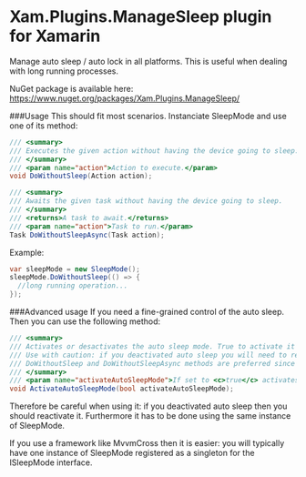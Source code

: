 Xam.Plugins.ManageSleep plugin for Xamarin
==========================================

Manage auto sleep / auto lock in all platforms. This is useful when dealing with long running processes.

NuGet package is available here: https://www.nuget.org/packages/Xam.Plugins.ManageSleep/

###Usage
This should fit most scenarios. Instanciate SleepMode and use one of its method:

```C#
/// <summary>
/// Executes the given action without having the device going to sleep.
/// </summary>
/// <param name="action">Action to execute.</param>
void DoWithoutSleep(Action action);

/// <summary>
/// Awaits the given task without having the device going to sleep.
/// </summary>
/// <returns>A task to await.</returns>
/// <param name="action">Task to run.</param>
Task DoWithoutSleepAsync(Task action);
```

Example:
```C#
var sleepMode = new SleepMode();
sleepMode.DoWithoutSleep(() => {
  //long running operation...
});
```

###Advanced usage
If you need a fine-grained control of the auto sleep. Then you can use the following method:
```C#
/// <summary>
/// Activates or desactivates the auto sleep mode. True to activate it (default), False to deactivate it.
/// Use with caution: if you deactivated auto sleep you will need to reactivate it.
/// DoWithoutSleep and DoWithoutSleepAsync methods are preferred since they automatically resume auto sleep.
/// </summary>
/// <param name="activateAutoSleepMode">If set to <c>true</c> activates auto sleep mode.</param>
void ActivateAutoSleepMode(bool activateAutoSleepMode);
```

Therefore be careful when using it: if you deactivated auto sleep then you should reactivate it. Furthermore it has to be done using the same instance of SleepMode.

If you use a framework like MvvmCross then it is easier: you will typically have one instance of SleepMode registered as a singleton for the ISleepMode interface.
